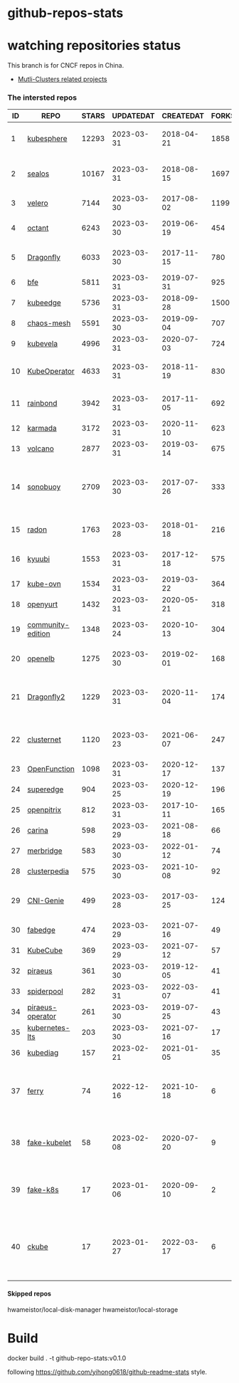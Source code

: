 # github-repos-stats

# watching repositories status

This branch is for CNCF repos in China.
- [Mutli-Clusters related projects](https://github.com/pacoxu/github-repos-stats/tree/multi-clusters)


<!--START_SECTION:github_repos-->
### The intersted repos
| ID |                                   REPO                                   | STARS | UPDATEDAT  | CREATEDAT  | FORKSCOUNT |                                                                                                                     DESCRIPTIONS                                                                                                                     |
|----|--------------------------------------------------------------------------|-------|------------|------------|------------|------------------------------------------------------------------------------------------------------------------------------------------------------------------------------------------------------------------------------------------------------|
|  1 | [kubesphere](https://github.com/kubesphere/kubesphere)                   | 12293 | 2023-03-31 | 2018-04-21 |       1858 | The container platform tailored for Kubernetes multi-cloud, datacenter, and edge management ⎈ 🖥 ☁️                                                                                                                                                   |
|  2 | [sealos](https://github.com/labring/sealos)                              | 10167 | 2023-03-31 | 2018-08-15 |       1697 | Sealos is a Kubernetes distribution, a general-purpose Cloud Operating System designed for managing cloud-native applications. Demo: https://cloud.sealos.io                                                                                         |
|  3 | [velero](https://github.com/vmware-tanzu/velero)                         |  7144 | 2023-03-30 | 2017-08-02 |       1199 | Backup and migrate Kubernetes applications and their persistent volumes                                                                                                                                                                              |
|  4 | [octant](https://github.com/vmware-archive/octant)                       |  6243 | 2023-03-30 | 2019-06-19 |        454 | Highly extensible platform for developers to better understand the complexity of Kubernetes clusters.                                                                                                                                                |
|  5 | [Dragonfly](https://github.com/dragonflyoss/Dragonfly)                   |  6033 | 2023-03-30 | 2017-11-15 |        780 | This repository has be archived and moved to the new repository https://github.com/dragonflyoss/Dragonfly2.                                                                                                                                          |
|  6 | [bfe](https://github.com/bfenetworks/bfe)                                |  5811 | 2023-03-31 | 2019-07-31 |        925 | A modern layer 7 load balancer from baidu                                                                                                                                                                                                            |
|  7 | [kubeedge](https://github.com/kubeedge/kubeedge)                         |  5736 | 2023-03-31 | 2018-09-28 |       1500 | Kubernetes Native Edge Computing Framework (project under CNCF)                                                                                                                                                                                      |
|  8 | [chaos-mesh](https://github.com/chaos-mesh/chaos-mesh)                   |  5591 | 2023-03-30 | 2019-09-04 |        707 | A Chaos Engineering Platform for Kubernetes.                                                                                                                                                                                                         |
|  9 | [kubevela](https://github.com/kubevela/kubevela)                         |  4996 | 2023-03-31 | 2020-07-03 |        724 | The Modern Application Platform.                                                                                                                                                                                                                     |
| 10 | [KubeOperator](https://github.com/KubeOperator/KubeOperator)             |  4633 | 2023-03-31 | 2018-11-19 |        830 | KubeOperator 是一个开源的轻量级 Kubernetes 发行版，专注于帮助企业规划、部署和运营生产级别的 K8s 集群。                                                                                                                                               |
| 11 | [rainbond](https://github.com/goodrain/rainbond)                         |  3942 | 2023-03-31 | 2017-11-05 |        692 | Cloud native multi cloud application management platform that make application management and delivery easier                                                                                                                                        |
| 12 | [karmada](https://github.com/karmada-io/karmada)                         |  3172 | 2023-03-31 | 2020-11-10 |        623 | Open, Multi-Cloud, Multi-Cluster Kubernetes Orchestration                                                                                                                                                                                            |
| 13 | [volcano](https://github.com/volcano-sh/volcano)                         |  2877 | 2023-03-31 | 2019-03-14 |        675 | A Cloud Native Batch System (Project under CNCF)                                                                                                                                                                                                     |
| 14 | [sonobuoy](https://github.com/vmware-tanzu/sonobuoy)                     |  2709 | 2023-03-30 | 2017-07-26 |        333 | Sonobuoy is a diagnostic tool that makes it easier to understand the state of a Kubernetes cluster by running a set of Kubernetes conformance tests and other plugins in an accessible and non-destructive manner.                                   |
| 15 | [radon](https://github.com/radondb/radon)                                |  1763 | 2023-03-28 | 2018-01-18 |        216 | RadonDB is an open source, cloud-native MySQL database for building global, scalable cloud services                                                                                                                                                  |
| 16 | [kyuubi](https://github.com/apache/kyuubi)                               |  1553 | 2023-03-31 | 2017-12-18 |        575 | Apache Kyuubi is a distributed and multi-tenant gateway to provide serverless SQL on data warehouses and lakehouses.                                                                                                                                 |
| 17 | [kube-ovn](https://github.com/kubeovn/kube-ovn)                          |  1534 | 2023-03-31 | 2019-03-22 |        364 | A Bridge between SDN and Cloud Native (Project under CNCF)                                                                                                                                                                                           |
| 18 | [openyurt](https://github.com/openyurtio/openyurt)                       |  1432 | 2023-03-31 | 2020-05-21 |        318 | OpenYurt - Extending your native Kubernetes to edge(project under CNCF)                                                                                                                                                                              |
| 19 | [community-edition](https://github.com/vmware-tanzu/community-edition)   |  1348 | 2023-03-24 | 2020-10-13 |        304 | VMware Tanzu Community Edition is no longer an actively maintained project. Code is available for historical purposes only.                                                                                                                          |
| 20 | [openelb](https://github.com/openelb/openelb)                            |  1275 | 2023-03-30 | 2019-02-01 |        168 | Load Balancer Implementation for Kubernetes in Bare-Metal, Edge, and Virtualization                                                                                                                                                                  |
| 21 | [Dragonfly2](https://github.com/dragonflyoss/Dragonfly2)                 |  1229 | 2023-03-31 | 2020-11-04 |        174 | Dragonfly is an open source P2P-based file distribution and image acceleration system. It is hosted by the Cloud Native Computing Foundation (CNCF) as an Incubating Level Project.                                                                  |
| 22 | [clusternet](https://github.com/clusternet/clusternet)                   |  1120 | 2023-03-23 | 2021-06-07 |        247 | [CNCF Sandbox Project] Managing your Kubernetes clusters (including public, private, edge, etc.) as easily as visiting the Internet ⎈                                                                                                                |
| 23 | [OpenFunction](https://github.com/OpenFunction/OpenFunction)             |  1098 | 2023-03-31 | 2020-12-17 |        137 | Cloud Native Function-as-a-Service Platform (CNCF Sandbox Project)                                                                                                                                                                                   |
| 24 | [superedge](https://github.com/superedge/superedge)                      |   904 | 2023-03-25 | 2020-12-19 |        196 | An edge-native container management system for edge computing                                                                                                                                                                                        |
| 25 | [openpitrix](https://github.com/openpitrix/openpitrix)                   |   812 | 2023-03-31 | 2017-10-11 |        165 | Application Management Platform on Multi-Cloud Environment                                                                                                                                                                                           |
| 26 | [carina](https://github.com/carina-io/carina)                            |   598 | 2023-03-29 | 2021-08-18 |         66 | Carina: an high performance and ops-free local storage for kubernetes                                                                                                                                                                                |
| 27 | [merbridge](https://github.com/merbridge/merbridge)                      |   583 | 2023-03-30 | 2022-01-12 |         74 | Use eBPF to speed up your Service Mesh like crossing an Einstein-Rosen Bridge.                                                                                                                                                                       |
| 28 | [clusterpedia](https://github.com/clusterpedia-io/clusterpedia)          |   575 | 2023-03-30 | 2021-10-08 |         92 | The Encyclopedia of Kubernetes clusters                                                                                                                                                                                                              |
| 29 | [CNI-Genie](https://github.com/cni-genie/CNI-Genie)                      |   499 | 2023-03-28 | 2017-03-25 |        124 | CNI-Genie for choosing pod network of your choice during deployment time. Supported pod networks - Calico, Flannel, Romana, Weave                                                                                                                    |
| 30 | [fabedge](https://github.com/FabEdge/fabedge)                            |   474 | 2023-03-29 | 2021-07-16 |         49 | Secure Edge Networking Solution Based On Kubernetes                                                                                                                                                                                                  |
| 31 | [KubeCube](https://github.com/kubecube-io/KubeCube)                      |   369 | 2023-03-29 | 2021-07-12 |         57 | KubeCube is an open source enterprise-level container platform                                                                                                                                                                                       |
| 32 | [piraeus](https://github.com/piraeusdatastore/piraeus)                   |   361 | 2023-03-30 | 2019-12-05 |         41 | High Available Datastore for Kubernetes                                                                                                                                                                                                              |
| 33 | [spiderpool](https://github.com/spidernet-io/spiderpool)                 |   282 | 2023-03-31 | 2022-03-07 |         41 | spiderpool: Kubernetes IPAM for underlay network                                                                                                                                                                                                     |
| 34 | [piraeus-operator](https://github.com/piraeusdatastore/piraeus-operator) |   261 | 2023-03-30 | 2019-07-25 |         43 | The Piraeus Operator manages LINSTOR clusters in Kubernetes.                                                                                                                                                                                         |
| 35 | [kubernetes-lts](https://github.com/klts-io/kubernetes-lts)              |   203 | 2023-03-30 | 2021-07-16 |         17 | Kubernetes LTS(long term support)                                                                                                                                                                                                                    |
| 36 | [kubediag](https://github.com/kubediag/kubediag)                         |   157 | 2023-02-21 | 2021-01-05 |         35 | Problem diagnosis and operation orchestration for Kubernetes                                                                                                                                                                                         |
| 37 | [ferry](https://github.com/ferryproxy/ferry)                             |    74 | 2022-12-16 | 2021-10-18 |          6 | Ferry is a Kubernetes multi-cluster communication component that eliminates communication differences between clusters as if they were in a single cluster, regardless of the network environment those clusters are in.                             |
| 38 | [fake-kubelet](https://github.com/wzshiming/fake-kubelet)                |    58 | 2023-02-08 | 2020-07-20 |          9 | [Moved to https://github.com/kubernetes-sigs/kwok] This is a fake kubelet. that can simulate any number of nodes and maintain pods on those nodes. It is useful for test control plane.                                                              |
| 39 | [fake-k8s](https://github.com/wzshiming/fake-k8s)                        |    17 | 2023-01-06 | 2020-09-10 |          2 | [Moved to https://github.com/kubernetes-sigs/kwok] fake-k8s is a tool for running Fake Kubernetes clusters, It can be used as an alternative to Kind in some scenarios where you don’t need to actually run the Pod                                  |
| 40 | [ckube](https://github.com/DaoCloud/ckube)                               |    17 | 2023-01-27 | 2022-03-17 |          6 | Kubernetes APIServer 高性能代理组件，代理 APIServer 的 List 请求，其它类型的请求会直接反向代理到原生 APIServer。 CKube 还额外支持了分页、搜索和索引等功能。 并且，CKube 100% 兼容原生 kubectl 和 kube client sdk，只需要简单的配置即可实现全局替换。 |



#### Skipped repos
hwameistor/local-disk-manager
hwameistor/local-storage<!--END_SECTION:github_repos-->

# Build

docker build . -t github-repo-stats:v0.1.0

following https://github.com/yihong0618/github-readme-stats style.
